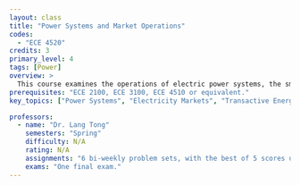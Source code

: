 ```yaml
---
layout: class
title: "Power Systems and Market Operations"
codes:
  - "ECE 4520"
credits: 3
primary_level: 4
tags: [Power]
overview: >
  This course examines the operations of electric power systems, the smart grid, and electricity markets. Topics include modeling of power systems, power flow analysis, economic dispatch, optimal power flow, unit commitments, electricity markets, demand response, smart grid technology, and transactive energy.
prerequisites: "ECE 2100, ECE 3100, ECE 4510 or equivalent."
key_topics: ["Power Systems", "Electricity Markets", "Transactive Energy"]

professors:
  - name: "Dr. Lang Tong"
    semesters: "Spring"
    difficulty: N/A
    rating: N/A
    assignments: "6 bi‐weekly problem sets, with the best of 5 scores used in grading."
    exams: "One final exam."
---
```

